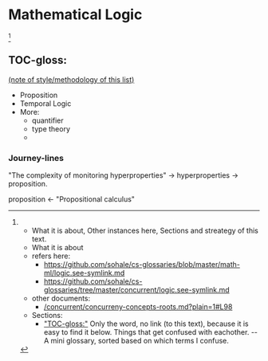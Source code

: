 # Mathematical Logic
[^whatabout]

[^whatabout]: * What it is about, Other instances here, Sections and streategy of this text. 
    * What it is about
    * refers here:
       * https://github.com/sohale/cs-glossaries/blob/master/math-ml/logic.see-symlink.md
       * https://github.com/sohale/cs-glossaries/tree/master/concurrent/logic.see-symlink.md
    * other documents:
       * [/concurrent/concurreny-concepts-roots.md?plain=1#L98](https://github.com/sohale/cs-glossaries/blob/08f1aae29354cb19ba54ab20874a288435ee7990/concurrent/concurreny-concepts-roots.md?plain=1#L98)
    * Sections:
      * <a name="note-on-TOC-gloss"></a>["TOC-gloss:"](#TOC-gloss) Only the word, no link (to this text), because it is easy to find it below. Things that get confused with eachother. -- A mini glossary, sorted based on which terms I confuse.

## TOC-gloss:
<a name="TOC-gloss"></a>[(note of style/methodology of this list)](#note-on-TOC-gloss)
*  Proposition
*  Temporal Logic
*  More:
    *  quantifier
    *  type theory
    *  

### Journey-lines
"The complexity of monitoring hyperproperties"
->
hyperproperties
->
proposition.


proposition
<-
"Propositional calculus"
